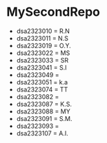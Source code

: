 # MySecondRepo

- dsa2323010 = R.N
- dsa2323011 = N.S
- dsa2323019 = O.Y.
- dsa2323022 = MS
- dsa2323033 = SR
- dsa2323041 = S.I
- dsa2323049 = 
- dsa2323051 = k.a
- dsa2323074 = TT
- dsa2323082 = 
- dsa2323087 = K.S.
- dsa2323088 = MY
- dsa2323091 = S.M.
- dsa2323093 = 
- dsa2323107 = A.I.
